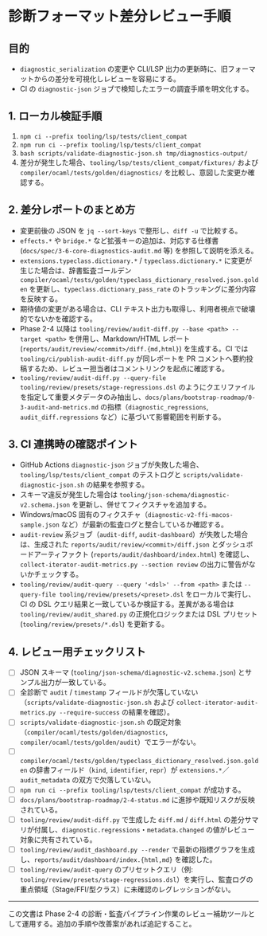 # 診断フォーマット差分レビュー手順

## 目的
- `diagnostic_serialization` の変更や CLI/LSP 出力の更新時に、旧フォーマットからの差分を可視化しレビューを容易にする。
- CI の `diagnostic-json` ジョブで検知したエラーの調査手順を明文化する。

## 1. ローカル検証手順
1. `npm ci --prefix tooling/lsp/tests/client_compat`
2. `npm run ci --prefix tooling/lsp/tests/client_compat`
3. `bash scripts/validate-diagnostic-json.sh tmp/diagnostics-output/`
4. 差分が発生した場合、`tooling/lsp/tests/client_compat/fixtures/` および `compiler/ocaml/tests/golden/diagnostics/` を比較し、意図した変更か確認する。

## 2. 差分レポートのまとめ方
- 変更前後の JSON を `jq --sort-keys` で整形し、`diff -u` で比較する。
- `effects.*` や `bridge.*` など拡張キーの追加は、対応する仕様書 (`docs/spec/3-6-core-diagnostics-audit.md` 等) を参照して説明を添える。
- `extensions.typeclass.dictionary.*` / `typeclass.dictionary.*` に変更が生じた場合は、辞書監査ゴールデン `compiler/ocaml/tests/golden/typeclass_dictionary_resolved.json.golden` を更新し、`typeclass.dictionary_pass_rate` のトラッキングに差分内容を反映する。
- 期待値の変更がある場合は、CLI テキスト出力も取得し、利用者視点で破壊的でないかを確認する。
- Phase 2-4 以降は `tooling/review/audit-diff.py --base <path> --target <path>` を併用し、Markdown/HTML レポート (`reports/audit/review/<commit>/diff.{md,html}`) を生成する。CI では `tooling/ci/publish-audit-diff.py` が同レポートを PR コメントへ要約投稿するため、レビュー担当者はコメントリンクを起点に確認する。
- `tooling/review/audit-diff.py --query-file tooling/review/presets/stage-regressions.dsl` のようにクエリファイルを指定して重要メタデータのみ抽出し、`docs/plans/bootstrap-roadmap/0-3-audit-and-metrics.md` の指標（`diagnostic_regressions`, `audit_diff.regressions` など）に基づいて影響範囲を判断する。

## 3. CI 連携時の確認ポイント
- GitHub Actions `diagnostic-json` ジョブが失敗した場合、`tooling/lsp/tests/client_compat` のテストログと `scripts/validate-diagnostic-json.sh` の結果を参照する。
- スキーマ違反が発生した場合は `tooling/json-schema/diagnostic-v2.schema.json` を更新し、併せてフィクスチャを追加する。
- Windows/macOS 固有のフィクスチャ（`diagnostic-v2-ffi-macos-sample.json` など）が最新の監査ログと整合しているか確認する。
- `audit-review` 系ジョブ（`audit-diff`, `audit-dashboard`）が失敗した場合は、生成された `reports/audit/review/<commit>/diff.json` とダッシュボードアーティファクト (`reports/audit/dashboard/index.html`) を確認し、`collect-iterator-audit-metrics.py --section review` の出力に警告がないかチェックする。
- `tooling/review/audit-query --query '<dsl>' --from <path>` または `--query-file tooling/review/presets/<preset>.dsl` をローカルで実行し、CI の DSL クエリ結果と一致しているか検証する。差異がある場合は `tooling/review/audit_shared.py` の正規化ロジックまたは DSL プリセット (`tooling/review/presets/*.dsl`) を更新する。

## 4. レビュー用チェックリスト
- [ ] JSON スキーマ (`tooling/json-schema/diagnostic-v2.schema.json`) とサンプル出力が一致している。
- [ ] 全診断で `audit` / `timestamp` フィールドが欠落していない（`scripts/validate-diagnostic-json.sh` および `collect-iterator-audit-metrics.py --require-success` の結果を確認）。
- [ ] `scripts/validate-diagnostic-json.sh` の既定対象（`compiler/ocaml/tests/golden/diagnostics`, `compiler/ocaml/tests/golden/audit`）でエラーがない。
- [ ] `compiler/ocaml/tests/golden/typeclass_dictionary_resolved.json.golden` の辞書フィールド（`kind`, `identifier`, `repr`）が `extensions.*`／`audit_metadata` の双方で欠落していない。
- [ ] `npm run ci --prefix tooling/lsp/tests/client_compat` が成功する。
- [ ] `docs/plans/bootstrap-roadmap/2-4-status.md` に進捗や既知リスクが反映されている。
- [ ] `tooling/review/audit-diff.py` で生成した `diff.md` / `diff.html` の差分サマリが付属し、`diagnostic.regressions`・`metadata.changed` の値がレビュー対象に共有されている。
- [ ] `tooling/review/audit_dashboard.py --render` で最新の指標グラフを生成し、`reports/audit/dashboard/index.{html,md}` を確認した。
- [ ] `tooling/review/audit-query` のプリセットクエリ（例: `tooling/review/presets/stage-regressions.dsl`）を実行し、監査ログの重点領域（Stage/FFI/型クラス）に未確認のレグレッションがない。

---

この文書は Phase 2-4 の診断・監査パイプライン作業のレビュー補助ツールとして運用する。追加の手順や改善案があれば追記すること。
